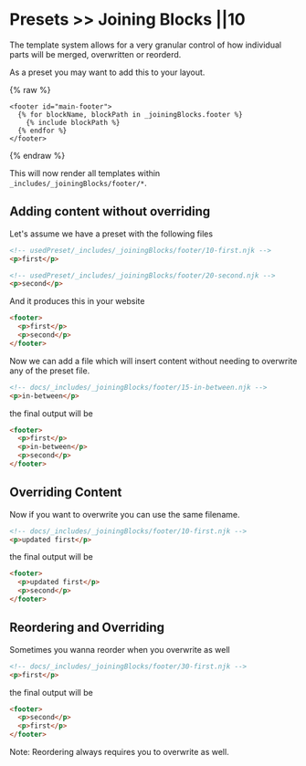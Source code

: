 # Presets >> Joining Blocks ||10

The template system allows for a very granular control of how individual parts will be merged, overwritten or reorderd.

As a preset you may want to add this to your layout.

{% raw %}

```
<footer id="main-footer">
  {% for blockName, blockPath in _joiningBlocks.footer %}
    {% include blockPath %}
  {% endfor %}
</footer>
```

{% endraw %}

This will now render all templates within `_includes/_joiningBlocks/footer/*`.

## Adding content without overriding

Let's assume we have a preset with the following files

```html
<!-- usedPreset/_includes/_joiningBlocks/footer/10-first.njk -->
<p>first</p>

<!-- usedPreset/_includes/_joiningBlocks/footer/20-second.njk -->
<p>second</p>
```

And it produces this in your website

```html
<footer>
  <p>first</p>
  <p>second</p>
</footer>
```

Now we can add a file which will insert content without needing to overwrite any of the preset file.

```html
<!-- docs/_includes/_joiningBlocks/footer/15-in-between.njk -->
<p>in-between</p>
```

the final output will be

```html
<footer>
  <p>first</p>
  <p>in-between</p>
  <p>second</p>
</footer>
```

## Overriding Content

Now if you want to overwrite you can use the same filename.

```html
<!-- docs/_includes/_joiningBlocks/footer/10-first.njk -->
<p>updated first</p>
```

the final output will be

```html
<footer>
  <p>updated first</p>
  <p>second</p>
</footer>
```

## Reordering and Overriding

Sometimes you wanna reorder when you overwrite as well

```html
<!-- docs/_includes/_joiningBlocks/footer/30-first.njk -->
<p>first</p>
```

the final output will be

```html
<footer>
  <p>second</p>
  <p>first</p>
</footer>
```

Note: Reordering always requires you to overwrite as well.
